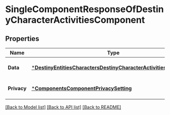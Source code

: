 # SingleComponentResponseOfDestinyCharacterActivitiesComponent

## Properties
Name | Type | Description | Notes
------------ | ------------- | ------------- | -------------
**Data** | [***DestinyEntitiesCharactersDestinyCharacterActivitiesComponent**](Destiny.Entities.Characters.DestinyCharacterActivitiesComponent.md) |  | [optional] [default to null]
**Privacy** | [***ComponentsComponentPrivacySetting**](Components.ComponentPrivacySetting.md) |  | [optional] [default to null]

[[Back to Model list]](../README.md#documentation-for-models) [[Back to API list]](../README.md#documentation-for-api-endpoints) [[Back to README]](../README.md)


